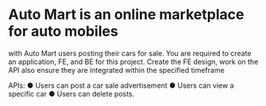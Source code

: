 # Auto Mart is an online marketplace for auto mobiles

with Auto Mart users posting
their cars for sale.
You are required to create an application, FE, and BE for this project. Create the FE
design, work on the API also ensure they are integrated within the specified
timeframe

APIs:
● Users can post a car sale advertisement
● Users can view a specific car
● Users can delete posts.
